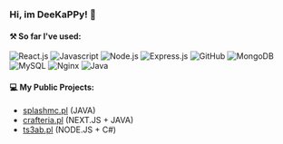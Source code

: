 ### Hi, im DeeKaPPy! 👋


#### ⚒ So far I've used:
![React.js](https://img.shields.io/badge/-React.js-007494?style=flat&logo=react)
![Javascript](https://img.shields.io/badge/-Javascript-black?style=flat&logo=javascript)
![Node.js](https://img.shields.io/badge/-Node.js-black?style=flat&logo=Node.js)
![Express.js](https://img.shields.io/badge/-Express.js-black?style=flat&logo=Express)
![GitHub](https://img.shields.io/badge/-GitHub-181717?style=flat&logo=github)
![MongoDB](https://img.shields.io/badge/-MongoDB-black?style=flat&logo=mongodb)
![MySQL](https://img.shields.io/badge/-MySQL-black?style=flat&logo=mysql)
![Nginx](https://img.shields.io/badge/-Nginx-009136?style=flat&logo=nginx&logoColor=white)
![Java](https://img.shields.io/badge/-Java-e6322d?style=flat&logo=java)


#### 💻 My Public Projects:
- [splashmc.pl](https://splashmc.pl) (JAVA)
- [crafteria.pl](https://crafteria.pl) (NEXT.JS + JAVA)
- [ts3ab.pl](https://my.ts3ab.pl) (NODE.JS + C#)
